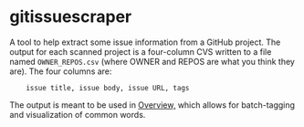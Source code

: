 gitissuescraper
===============

A tool to help extract some issue information from a GitHub project.  The output for each scanned project is a four-column CVS written to a file named `OWNER_REPOS.csv` (where OWNER and REPOS are what you think they are).  The four columns are:

        issue title, issue body, issue URL, tags

The output is meant to be used in <a href="https://www.overviewproject.org/">Overview,</a> which allows for batch-tagging and visualization of common words.
